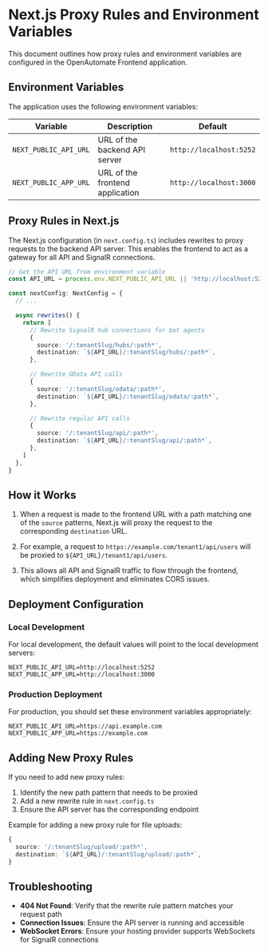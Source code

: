 # Next.js Proxy Rules and Environment Variables

This document outlines how proxy rules and environment variables are configured in the OpenAutomate Frontend application.

## Environment Variables

The application uses the following environment variables:

| Variable              | Description                     | Default                 |
| --------------------- | ------------------------------- | ----------------------- |
| `NEXT_PUBLIC_API_URL` | URL of the backend API server   | `http://localhost:5252` |
| `NEXT_PUBLIC_APP_URL` | URL of the frontend application | `http://localhost:3000` |

## Proxy Rules in Next.js

The Next.js configuration (in `next.config.ts`) includes rewrites to proxy requests to the backend API server. This enables the frontend to act as a gateway for all API and SignalR connections.

```typescript
// Get the API URL from environment variable
const API_URL = process.env.NEXT_PUBLIC_API_URL || 'http://localhost:5252'

const nextConfig: NextConfig = {
  // ...

  async rewrites() {
    return [
      // Rewrite SignalR hub connections for bot agents
      {
        source: '/:tenantSlug/hubs/:path*',
        destination: `${API_URL}/:tenantSlug/hubs/:path*`,
      },

      // Rewrite OData API calls
      {
        source: '/:tenantSlug/odata/:path*',
        destination: `${API_URL}/:tenantSlug/odata/:path*`,
      },

      // Rewrite regular API calls
      {
        source: '/:tenantSlug/api/:path*',
        destination: `${API_URL}/:tenantSlug/api/:path*`,
      },
    ]
  },
}
```

## How it Works

1. When a request is made to the frontend URL with a path matching one of the `source` patterns, Next.js will proxy the request to the corresponding `destination` URL.

2. For example, a request to `https://example.com/tenant1/api/users` will be proxied to `${API_URL}/tenant1/api/users`.

3. This allows all API and SignalR traffic to flow through the frontend, which simplifies deployment and eliminates CORS issues.

## Deployment Configuration

### Local Development

For local development, the default values will point to the local development servers:

```
NEXT_PUBLIC_API_URL=http://localhost:5252
NEXT_PUBLIC_APP_URL=http://localhost:3000
```

### Production Deployment

For production, you should set these environment variables appropriately:

```
NEXT_PUBLIC_API_URL=https://api.example.com
NEXT_PUBLIC_APP_URL=https://example.com
```

## Adding New Proxy Rules

If you need to add new proxy rules:

1. Identify the new path pattern that needs to be proxied
2. Add a new rewrite rule in `next.config.ts`
3. Ensure the API server has the corresponding endpoint

Example for adding a new proxy rule for file uploads:

```typescript
{
  source: '/:tenantSlug/upload/:path*',
  destination: `${API_URL}/:tenantSlug/upload/:path*`,
}
```

## Troubleshooting

- **404 Not Found**: Verify that the rewrite rule pattern matches your request path
- **Connection Issues**: Ensure the API server is running and accessible
- **WebSocket Errors**: Ensure your hosting provider supports WebSockets for SignalR connections
